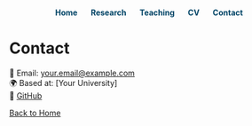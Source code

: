<div style="text-align: center; margin: 20px 0;">
  <a href="index.md" style="margin: 0 10px; text-decoration: none; color: #004466; font-weight: bold;">Home</a>
  <a href="research.md" style="margin: 0 10px; text-decoration: none; color: #004466; font-weight: bold;">Research</a>
  <a href="teaching.md" style="margin: 0 10px; text-decoration: none; color: #004466; font-weight: bold;">Teaching</a>
  <a href="cv.md" style="margin: 0 10px; text-decoration: none; color: #004466; font-weight: bold;">CV</a>
  <a href="contact.md" style="margin: 0 10px; text-decoration: none; color: #004466; font-weight: bold;">Contact</a>
</div>


# Contact

📧 Email: your.email@example.com  
🌍 Based at: [Your University]  
🔗 [GitHub](https://github.com/SevincOzturk)

[Back to Home](index.md)
